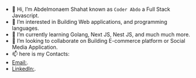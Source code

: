 - 👋 Hi, I’m Abdelmonaem Shahat known as `Coder Abdo` a Full Stack Javascript.
- 👀 I’m interested in Building Web applications, and programming languages.
- 🌱 I’m currently learning Golang, Next JS, Nest JS, and much much more.
- 💞️ I’m looking to collaborate on Building E-commerce platform or Social Media Application.
- 📫 here is my Contacts:
- [Email:](a.h2010.2007@gmail.com).
- [LinkedIn:](https://www.linkedin.com/in/abdelmonaem-shahat/).

<!---
coder-abdo/coder-abdo is a ✨ special ✨ repository because its `README.md` (this file) appears on your GitHub profile.
You can click the Preview link to take a look at your changes.
--->
